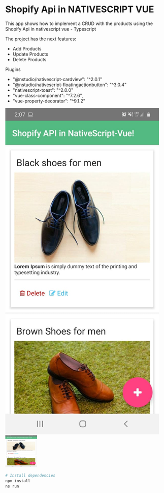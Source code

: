 # Shopify Api in NATIVESCRIPT VUE  

This app shows how to implement a CRUD with the products using the Shopify Api in nativescript vue - Typescript

The project has the next features:

- Add Products
- Update Products
- Delete Products

Plugins

* "@nstudio/nativescript-cardview": "^2.0.1"
* "@nstudio/nativescript-floatingactionbutton": "^3.0.4"
* "nativescript-toast": "^2.0.0"
* "vue-class-component": "^7.2.6",
* "vue-property-decorator": "^9.1.2"

![shopify products](https://github.com/oscarlira090/shopify-nativescript/blob/master/shopify-app-list.jpeg)
<img src="https://github.com/oscarlira090/shopify-nativescript/blob/master/shopify-app-list.jpeg" width="100" height="100"/>


``` bash
# Install dependencies
npm install
ns run
```


